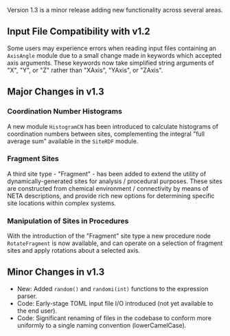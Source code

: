 Version 1.3 is a minor release adding new functionality across several areas.

## Input File Compatibility with v1.2

Some users may experience errors when reading input files containing an `AxisAngle` module due to a small change made in keywords which accepted axis arguments. These keywords now take simplified string arguments of "X", "Y", or "Z" rather than "XAxis", "YAxis", or "ZAxis".

## Major Changes in v1.3

### Coordination Number Histograms

A new module `HistogramCN` has been introduced to calculate histograms of coordination numbers between sites, complementing the integral "full average sum" available in the `SiteRDF` module.

### Fragment Sites

A third site type - "Fragment" - has been added to extend the utility of dynamically-generated sites for analysis / procedural purposes. These sites are constructed from chemical environment / connectivity by means of NETA descriptions, and provide rich new options for determining specific site locations within complex systems.

### Manipulation of Sites in Procedures

With the introduction of the "Fragment" site type a new procedure node `RotateFragment` is now available, and can operate on a selection of fragment sites and apply rotations about a selected axis.

## Minor Changes in v1.3

- New: Added `random()` and `randomi(int)` functions to the expression parser.
- Code: Early-stage TOML input file I/O introduced (not yet available to the end user).
- Code: Significant renaming of files in the codebase to conform more uniformly to a single naming convention (lowerCamelCase).

